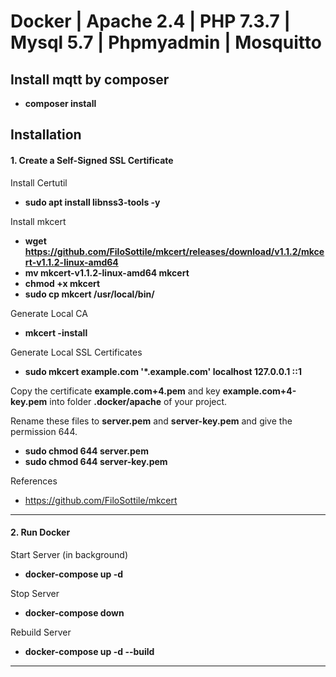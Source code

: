 # Docker | Apache 2.4 | PHP 7.3.7 | Mysql 5.7 | Phpmyadmin | Mosquitto

## Install mqtt by composer
- <b>composer install</b>


## Installation

#### 1. Create a Self-Signed SSL Certificate

Install Certutil

- <b>sudo apt install libnss3-tools -y</b>

Install mkcert

- <b>wget https://github.com/FiloSottile/mkcert/releases/download/v1.1.2/mkcert-v1.1.2-linux-amd64</b>
- <b>mv mkcert-v1.1.2-linux-amd64 mkcert</b>
- <b>chmod +x mkcert</b>
- <b>sudo cp mkcert /usr/local/bin/</b>

Generate Local CA

- <b>mkcert -install</b>

Generate Local SSL Certificates

- <b>sudo mkcert example.com '\*.example.com' localhost 127.0.0.1 ::1</b>

Copy the certificate <b>example.com+4.pem</b> and key <b>example.com+4-key.pem</b> into folder <b>.docker/apache</b> of your project.

Rename these files to <b>server.pem</b> and <b>server-key.pem</b> and give the permission 644.

- <b>sudo chmod 644 server.pem</b>
- <b>sudo chmod 644 server-key.pem</b>

References

- https://github.com/FiloSottile/mkcert

---

#### 2. Run Docker

Start Server (in background)

- <b>docker-compose up -d</b>

Stop Server

- <b>docker-compose down</b>

Rebuild Server

- <b>docker-compose up -d --build</b>

---
